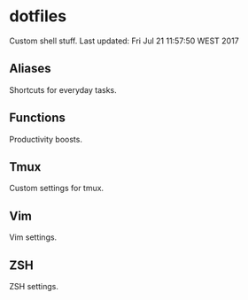 # dotfiles

Custom shell stuff. Last updated: Fri Jul 21 11:57:50 WEST 2017

## Aliases

Shortcuts for everyday tasks.

## Functions

Productivity boosts.

## Tmux
Custom settings for tmux.

## Vim

Vim settings.

## ZSH

ZSH settings.
